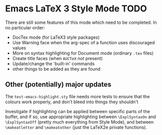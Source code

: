 # Emacs LaTeX 3 Style Mode TODO

There are still some features of this mode which need to be
completed. In no particular order:
- DocTex mode (for LaTeX3 style packages)
- Use Warning face when the arg-spec of a function uses discouraged values
- More on syntax highlighting for Document mode (ordinary `.tex` files)
- Create title faces (when `AUCTeX` not present)
- Update/change the 'built-in' commands
- other things to be added as they are found

## Other (potentially) major updates
The `test-emacs-highlight.sty` file needs more tests to ensure that
the colours work properly, and don't bleed into things they shouldn't

Investigate if highlighting can be applied between specific parts of
the buffer, and if so, use appropriate highlighting between
`\ExplSyntaxOn` and `\ExplSyntaxOff` (pretty much everything from
Style Mode), and between `\makeatletter` and `\makeatother` (just the
LaTeX2e private functions).
